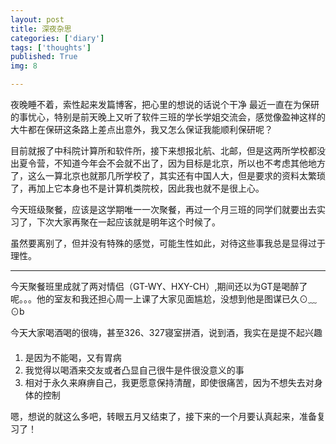 ```yaml
---
layout: post
title: 深夜杂思
categories: ['diary']
tags: ['thoughts']
published: True
img: 8

---
```


夜晚睡不着，索性起来发篇博客，把心里的想说的话说个干净
最近一直在为保研的事忧心，特别是前天晚上又听了软件三班的学长学姐交流会，感觉像盈神这样的大牛都在保研这条路上差点出意外，我又怎么保证我能顺利保研呢？

目前就报了中科院计算所和软件所，接下来想报北航、北邮，但是这两所学校都没出夏令营，不知道今年会不会就不出了，因为目标是北京，所以也不考虑其他地方了，这么一算北京也就那几所学校了，其实还有中国人大，但是要求的资料太繁琐了，再加上它本身也不是计算机类院校，因此我也就不是很上心。

今天班级聚餐，应该是这学期唯一一次聚餐，再过一个月三班的同学们就要出去实习了，下次大家再聚在一起应该就是明年这个时候了。

虽然要离别了，但并没有特殊的感觉，可能生性如此，对待这些事我总是显得过于理性。

---

今天聚餐班里成就了两对情侣（GT-WY、HXY-CH）,期间还以为GT是喝醉了呢。。。他的室友和我还担心周一上课了大家见面尴尬，没想到他是图谋已久⊙﹏⊙b

今天大家喝酒喝的很嗨，甚至326、327寝室拼酒，说到酒，我实在是提不起兴趣

####

1. 是因为不能喝，又有胃病
2. 我觉得以喝酒来交友或者凸显自己很牛是件很没意义的事
3. 相对于永久来麻痹自己，我更愿意保持清醒，即使很痛苦，因为不想失去对身体的控制

嗯，想说的就这么多吧，转眼五月又结束了，接下来的一个月要认真起来，准备复习了！
